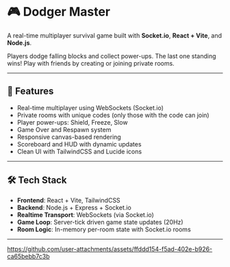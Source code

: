 # 🎮 Dodger Master

A real-time multiplayer survival game built with **Socket.io**, **React + Vite**, and **Node.js**.

Players dodge falling blocks and collect power-ups. The last one standing wins! Play with friends by creating or joining private rooms.

---

## 🚀 Features

- Real-time multiplayer using WebSockets (Socket.io)
- Private rooms with unique codes (only those with the code can join)
- Player power-ups: Shield, Freeze, Slow
- Game Over and Respawn system
- Responsive canvas-based rendering
- Scoreboard and HUD with dynamic updates
- Clean UI with TailwindCSS and Lucide icons

---

## 🛠️ Tech Stack

- **Frontend**: React + Vite, TailwindCSS
- **Backend**: Node.js + Express + Socket.io
- **Realtime Transport**: WebSockets (via Socket.io)
- **Game Loop**: Server-tick driven game state updates (20Hz)
- **Room Logic**: In-memory per-room state with Socket.io rooms

---


https://github.com/user-attachments/assets/ffddd154-f5ad-402e-b926-ca65bebb7c3b

